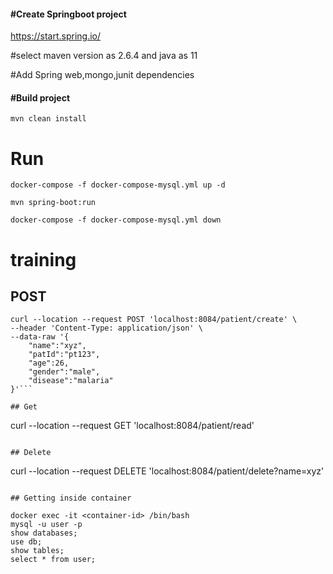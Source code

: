 #### **#Create Springboot project**

https://start.spring.io/

#select maven version as 2.6.4 and java as 11

#Add Spring web,mongo,junit dependencies

#### **#Build project**
```
mvn clean install
```

# Run
```
docker-compose -f docker-compose-mysql.yml up -d

mvn spring-boot:run

docker-compose -f docker-compose-mysql.yml down

```
# training
## POST
```
curl --location --request POST 'localhost:8084/patient/create' \
--header 'Content-Type: application/json' \
--data-raw '{
    "name":"xyz",
    "patId":"pt123",
    "age":26,
    "gender":"male",
    "disease":"malaria"
}'```

## Get
```
curl --location --request GET 'localhost:8084/patient/read'
```

## Delete
```
curl --location --request DELETE 'localhost:8084/patient/delete?name=xyz'
```

## Getting inside container

docker exec -it <container-id> /bin/bash
mysql -u user -p
show databases;
use db;
show tables;
select * from user;
